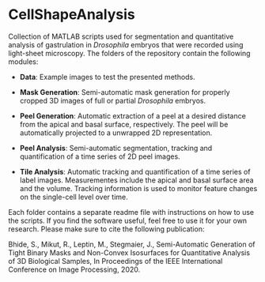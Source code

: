 # CellShapeAnalysis
Collection of MATLAB scripts used for segmentation and quantitative analysis of gastrulation in *Drosophila* embryos that were recorded using light-sheet microscopy. The folders of the repository contain the following modules:

- **Data**: Example images to test the presented methods.

- **Mask Generation**: Semi-automatic mask generation for properly cropped 3D images of full or partial *Drosophila* embryos.

- **Peel Generation**: Automatic extraction of a peel at a desired distance from the apical and basal surface, respectively. The peel will be automatically projected to a unwrapped 2D representation.

- **Peel Analysis**: Semi-automatic segmentation, tracking and quantification of a time series of 2D peel images.

- **Tile Analysis**: Automatic tracking and quantification of a time series of label images. Measurementes include the apical and basal surface area and the volume. Tracking information is used to monitor feature changes on the single-cell level over time.

Each folder contains a separate readme file with instructions on how to use the scripts. If you find the software useful, feel free to use it for your own research. Please make sure to cite the following publication:

Bhide, S., Mikut, R., Leptin, M., Stegmaier, J., Semi-Automatic Generation of Tight Binary Masks and Non-Convex Isosurfaces for Quantitative Analysis of 3D Biological Samples, In Proceedings of the IEEE International Conference on Image Processing, 2020.